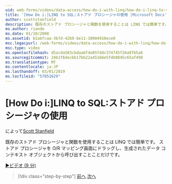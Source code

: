 ```yaml
---
uid: web-forms/videos/data-access/how-do-i-with-linq/how-do-i-linq-to-sql-using-stored-procedures
title: '[How Do i:]LINQ to SQL:ストアド プロシージャの使用 |Microsoft Docs'
author: scottstanfield
description: 既存のストアド プロシージャと関数を使用することは LINQ では簡単です。 単にストアド プロシージャを O/R マッピング画面にドラッグし、ge から呼び出すこと.
ms.author: riande
ms.date: 01/10/2008
ms.assetid: b1abfcaa-3b7d-42b9-be11-38904910ece0
msc.legacyurl: /web-forms/videos/data-access/how-do-i-with-linq/how-do-i-linq-to-sql-using-stored-procedures
msc.type: video
ms.openlocfilehash: d5acda503cbdaa6f4e05fddc374745f26a9fb5a6
ms.sourcegitcommit: 24b1f6decbb17bb22a45166e5fdb0845c65af498
ms.translationtype: MT
ms.contentlocale: ja-JP
ms.lasthandoff: 03/01/2019
ms.locfileid: "57051629"
---
```

<a name="how-do-i-linq-to-sql-using-stored-procedures"></a>[How Do i:]LINQ to SQL:ストアド プロシージャの使用
====================
によって[Scott Stanfield](https://github.com/scottstanfield)

既存のストアド プロシージャと関数を使用することは LINQ では簡単です。 ストアド プロシージャを O/R マッピング画面にドラッグし、生成されたデータ コンテキスト オブジェクトから呼び出すことことだけです。

[&#9654;ビデオ (9 分)](https://channel9.msdn.com/Blogs/ASP-NET-Site-Videos/how-do-i-linq-to-sql-using-stored-procedures)

> [!div class="step-by-step"]
> [前へ](how-do-i-linq-to-sql-custom-linqdatasource.md)
> [次へ](how-do-i-linq-to-sql-updating-with-stored-procedures.md)
